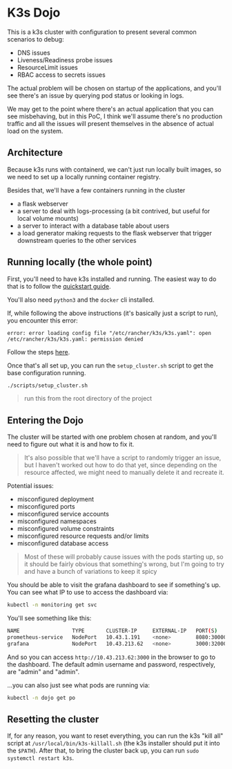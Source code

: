 # K3s Dojo

This is a k3s cluster with configuration to present several common scenarios to debug:

- DNS issues
- Liveness/Readiness probe issues
- ResourceLimit issues
- RBAC access to secrets issues

The actual problem will be chosen on startup of the applications, and you'll see there's an issue by querying pod status or looking in logs.

We may get to the point where there's an actual application that you can see misbehaving, but in this PoC, I think we'll assume there's no production traffic and all the issues will present themselves in the absence of actual load on the system.

## Architecture

Because k3s runs with containerd, we can't just run locally built images, so we need to set up a locally running container registry.

Besides that, we'll have a few containers running in the cluster

- a flask webserver
- a server to deal with logs-processing (a bit contrived, but useful for local volume mounts)
- a server to interact with a database table about users
- a load generator making requests to the flask webserver that trigger downstream queries to the other services

## Running locally (the whole point)

First, you'll need to have k3s installed and running. The easiest way to do that is to follow the [quickstart guide](https://docs.k3s.io/quick-start).

You'll also need `python3` and the `docker` cli installed.

If, while following the above instructions (it's basically just a script to run), you encounter this error:

```
error: error loading config file "/etc/rancher/k3s/k3s.yaml": open /etc/rancher/k3s/k3s.yaml: permission denied
```

Follow the steps [here](https://devops.stackexchange.com/a/16044).

Once that's all set up, you can run the `setup_cluster.sh` script to get the base configuration running.

```sh
./scripts/setup_cluster.sh
```

> run this from the root directory of the project

## Entering the Dojo

The cluster will be started with one problem chosen at random, and you'll need to figure out what it is and how to fix it.

> It's also possible that we'll have a script to randomly trigger an issue, but I haven't worked out how to do that yet, since depending on the resource affected, we might need to manually delete it and recreate it.

Potential issues:

- misconfigured deployment
- misconfigured ports
- misconfigured service accounts
- misconfigured namespaces
- misconfigured volume constraints
- misconfigured resource requests and/or limits
- misconfigured database access

> Most of these will probably cause issues with the pods starting up, so it should be fairly obvious that something's wrong, but I'm going to try and have a bunch of variations to keep it spicy

You should be able to visit the grafana dashboard to see if something's up. You can see what IP to use to access the dashboard via:

```sh
kubectl -n monitoring get svc
```

You'll see something like this:

```sh
NAME                 TYPE       CLUSTER-IP     EXTERNAL-IP   PORT(S)          AGE
prometheus-service   NodePort   10.43.1.191    <none>        8080:30000/TCP   6m47s
grafana              NodePort   10.43.213.62   <none>        3000:32000/TCP   6m47s
```

And so you can access `http://10.43.213.62:3000` in the browser to go to the dashboard. The default admin username and password, respectively, are "admin" and "admin".

...you can also just see what pods are running via:

```sh
kubectl -n dojo get po
```

## Resetting the cluster

If, for any reason, you want to reset everything, you can run the k3s "kill all" script at `/usr/local/bin/k3s-killall.sh` (the k3s installer should put it into the `$PATH`). After that, to bring the cluster back up, you can run `sudo systemctl restart k3s`.